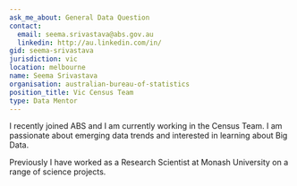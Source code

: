 ```yaml
---
ask_me_about: General Data Question
contact:
  email: seema.srivastava@abs.gov.au
  linkedin: http://au.linkedin.com/in/
gid: seema-srivastava
jurisdiction: vic
location: melbourne
name: Seema Srivastava
organisation: australian-bureau-of-statistics
position_title: Vic Census Team
type: Data Mentor
---
```


I recently joined ABS and I am currently working in the Census Team. I am passionate about emerging data trends and interested in learning about Big Data.
 
Previously I have worked as a Research Scientist at Monash University on a range of science projects.